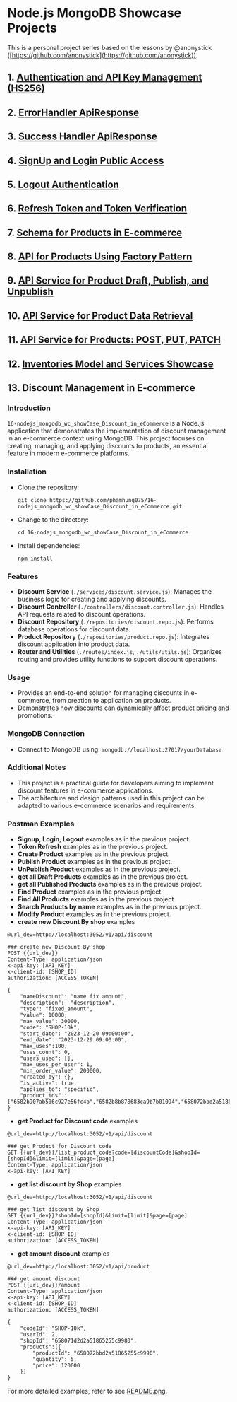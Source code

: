# Node.js MongoDB Showcase Projects
This is a personal project series based on the lessons by @anonystick ([https://github.com/anonystick](https://github.com/anonystick)).
## 1. [Authentication and API Key Management (HS256)](https://github.com/phamhung075/2-nodejs_mongodb_wc_showCase_Dynamic_for_ApiKey_and_Permissions_HS256/tree/master)

## 2. [ErrorHandler ApiResponse](https://github.com/phamhung075/3-nodejs_mongodb_wc_showCase_ErrorHandler_API)

## 3. [Success Handler ApiResponse](https://github.com/phamhung075/4-nodejs_mongodb_wc_showCase_ApiResponseUseClass/tree/master?tab=readme-ov-file)

## 4. [SignUp and Login Public Access](https://github.com/phamhung075/5-nodejs_mongodb_wc_showCase_SignUpLogin)

## 5. [Logout Authentication](https://github.com/phamhung075/6-nodejs_mongodb_wc_showCase_LogoutAuthentication)
## 6. [Refresh Token and Token Verification](https://github.com/phamhung075/7-nodejs_mongodb_wc_showCase_RefreshToken_verifyToken)
## 7. [Schema for Products in E-commerce](https://github.com/phamhung075/8-nodejs_mongodb_wc_showCase_Schema_Products_Ecommerce)
## 8. [API for Products Using Factory Pattern](https://github.com/phamhung075/11-nodejs_mongodb_wc_showCase_Api_Service_use_Factory_Pattern_Products_Senior_lv)

## 9. [API Service for Product Draft, Publish, and Unpublish](https://github.com/phamhung075/12-nodejs_mongodb_wc_showCase_Api_Service_Products_isDraft_isPublish_unPublish)
## 10. [API Service for Product Data Retrieval](https://github.com/phamhung075/13-nodejs_mongodb_wc_showCase_Api_Service_Products_findAll_findOne_selectData_unSelectData)
## 11. [API Service for Products: POST, PUT, PATCH](https://github.com/phamhung075/14-nodejs_mongodb_wc_showCase_Api_Service_Products_POST_PUT_PATCH)
## 12. [Inventories Model and Services Showcase](https://github.com/phamhung075/15-nodejs_mongodb_wc_showCase_InventoriesModel_vs_Services)
## 13. Discount Management in E-commerce


### Introduction

`16-nodejs_mongodb_wc_showCase_Discount_in_eCommerce` is a Node.js application that demonstrates the implementation of discount management in an e-commerce context using MongoDB. This project focuses on creating, managing, and applying discounts to products, an essential feature in modern e-commerce platforms.

### Installation

- Clone the repository:

    `git clone https://github.com/phamhung075/16-nodejs_mongodb_wc_showCase_Discount_in_eCommerce.git`
    
- Change to the directory:

    `cd 16-nodejs_mongodb_wc_showCase_Discount_in_eCommerce`
    
- Install dependencies:

    `npm install`
    

### Features

- **Discount Service** (`./services/discount.service.js`): Manages the business logic for creating and applying discounts.
- **Discount Controller** (`./controllers/discount.controller.js`): Handles API requests related to discount operations.
- **Discount Repository** (`./repositories/discount.repo.js`): Performs database operations for discount data.
- **Product Repository** (`./repositories/product.repo.js`): Integrates discount application into product data.
- **Router and Utilities** (`./routes/index.js`, `./utils/utils.js`): Organizes routing and provides utility functions to support discount operations.

### Usage

- Provides an end-to-end solution for managing discounts in e-commerce, from creation to application on products.
- Demonstrates how discounts can dynamically affect product pricing and promotions.

### MongoDB Connection

- Connect to MongoDB using: `mongodb://localhost:27017/yourDatabase`

### Additional Notes

- This project is a practical guide for developers aiming to implement discount features in e-commerce applications.
- The architecture and design patterns used in this project can be adapted to various e-commerce scenarios and requirements.
### Postman Examples


- **Signup**, **Login**, **Logout** examples as in the previous project.
- **Token Refresh** examples as in the previous project.
- **Create Product** examples as in the previous project.
- **Publish Product** examples as in the previous project.
- **UnPublish Product** examples as in the previous project.
- **get all Draft Products** examples as in the previous project.
- **get all Published Products** examples as in the previous project.
- **Find Product** examples as in the previous project.
- **Find All Products** examples as in the previous project.
- **Search Products by name** examples as in the previous project.
- **Modify Product** examples as in the previous project.
- **create new Discount By shop** examples
``` 
@url_dev=http://localhost:3052/v1/api/discount

### create new Discount By shop
POST {{url_dev}}
Content-Type: application/json
x-api-key: [API_KEY]
x-client-id: [SHOP_ID]
authorization: [ACCESS_TOKEN]

{
    "nameDiscount": "name fix amount",
    "description":  "description",
    "type": "fixed_amount",
    "value": 10000,
    "max_value": 30000,
    "code": "SHOP-10k",
    "start_date": "2023-12-20 09:00:00",
    "end_date": "2023-12-29 09:00:00",
    "max_uses":100,
    "uses_count": 0,
    "users_used": [],
    "max_uses_per_user": 1,
    "min_order_value": 200000,
    "created_by": {},
    "is_active": true,
    "applies_to": "specific",
    "product_ids" : ["6582b907ab506c927e56fc4b","6582b8b878683ca9b7b01094","658072bbd2a51865255c9990"]
}
```

- **get Product for Discount code** examples
``` 
@url_dev=http://localhost:3052/v1/api/discount

### get Product for Discount code
GET {{url_dev}}/list_product_code?code=[discountCode]&shopId=[shopId]&limit=[limit]&page=[page]
Content-Type: application/json
x-api-key: [API_KEY]

```

- **get list discount by Shop** examples
``` 
@url_dev=http://localhost:3052/v1/api/discount

### get list discount by Shop
GET {{url_dev}}?shopId=[shopId]&limit=[limit]&page=[page]
Content-Type: application/json
x-api-key: [API_KEY]
x-client-id: [SHOP_ID]
authorization: [ACCESS_TOKEN]
```

- **get amount discount** examples
``` 
@url_dev=http://localhost:3052/v1/api/product

### get amount discount
POST {{url_dev}}/amount
Content-Type: application/json
x-api-key: [API_KEY]
x-client-id: [SHOP_ID]
authorization: [ACCESS_TOKEN]

{
    "codeId": "SHOP-10k",
    "userId": 2,
    "shopId": "658071d2d2a51865255c9980",
    "products":[{
        "productId": "658072bbd2a51865255c9990",
        "quantity": 5,
        "price": 120000
    }]
}
```
For more detailed examples, refer to see [README.png](./README.png).
